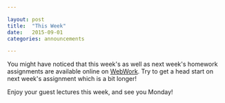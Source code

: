 ```yaml
---

layout: post
title:  "This Week"
date:   2015-09-01
categories: announcements 

---
```


You might have noticed that this week's as well as next week's homework assignments are available online on [WebWork](webwork.math.uga.edu/webwork2/Math2250_Krashen_F15/). Try to get a head start on next week's assignment which is a bit longer!

Enjoy your guest lectures this week, and see you Monday!